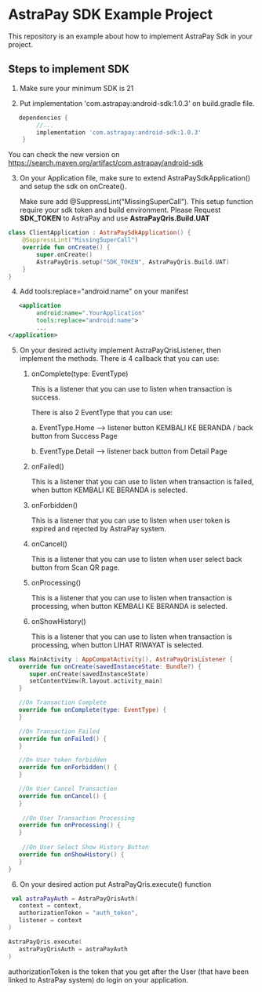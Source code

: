 # AstraPay SDK Example Project

This repository is an example about how to implement AstraPay Sdk in your project.

## Steps to implement SDK
1. Make sure your minimum SDK is 21

2. Put implementation 'com.astrapay:android-sdk:1.0.3' on build.gradle file.

```groovy
   dependencies {      
        //...
        implementation 'com.astrapay:android-sdk:1.0.3'
    }
```

You can check the new version on https://search.maven.org/artifact/com.astrapay/android-sdk

3. On your Application file, make sure to extend AstraPaySdkApplication() and setup the sdk on onCreate().
   
   Make sure add @SuppressLint("MissingSuperCall").
   This setup function require your sdk token and build environment. Please Request **SDK_TOKEN** to AstraPay and use **AstraPayQris.Build.UAT**

```kotlin
class ClientApplication : AstraPaySdkApplication() {
    @SuppressLint("MissingSuperCall")
    override fun onCreate() {
        super.onCreate()
        AstraPayQris.setup("SDK_TOKEN", AstraPayQris.Build.UAT)
    }
}
```

4. Add tools:replace="android:name" on your manifest

```xml
   <application
        android:name=".YourApplication"
        tools:replace="android:name">
        ...
</application>
```

5. On your desired activity implement AstraPayQrisListener, then implement the methods.
   There is 4 callback that you can use:

    1. onComplete(type: EventType)
       
       This is a listener that you can use to listen when transaction is success.
       
       There is also 2 EventType that you can use:
       
       a. EventType.Home --> listener button KEMBALI KE BERANDA / back button from Success Page
       
       b. EventType.Detail --> listener back button from Detail Page

    2. onFailed()
       
       This is a listener that you can use to listen when transaction is failed, when button
       KEMBALI KE BERANDA is selected.

    3. onForbidden()
       
       This is a listener that you can use to listen when user token is expired and rejected by
       AstraPay system.

    4. onCancel()
       
       This is a listener that you can use to listen when user select back button from Scan QR page.
       
    5. onProcessing()
    
        This is a listener that you can use to listen when transaction is processing, when button KEMBALI KE BERANDA is selected.
    
    6. onShowHistory()
    
        This is a listener that you can use to listen when transaction is processing, when button LIHAT RIWAYAT is selected.

```kotlin
class MainActivity : AppCompatActivity(), AstraPayQrisListener {
   override fun onCreate(savedInstanceState: Bundle?) {
      super.onCreate(savedInstanceState)
      setContentView(R.layout.activity_main)
   }

   //On Transaction Complete
   override fun onComplete(type: EventType) {
   }

   //On Transaction Failed
   override fun onFailed() {
   }

   //On User token forbidden
   override fun onForbidden() {
   }

   //On User Cancel Transaction
   override fun onCancel() {
   }
   
    //On User Transaction Processing
   override fun onProcessing() {
   }
   
    //On User Select Show History Button
   override fun onShowHistory() {
   }
}
```
6. On your desired action put AstraPayQris.execute() function

```kotlin
 val astraPayAuth = AstraPayQrisAuth(
   context = context,
   authorizationToken = "auth_token",
   listener = context
)

AstraPayQris.execute(
   astraPayQrisAuth = astraPayAuth
)
```
authorizationToken is the token that you get after the User (that have been linked to AstraPay
system) do login on your application.
